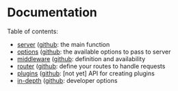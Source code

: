 # Documentation

Table of contents:

- [server](https://serverjs.io/documentation#main-function) ([github](server.md): the main function
- [options](https://serverjs.io/documentation#options) ([github](options.md): the available options to pass to server
- [middleware](https://serverjs.io/documentation#middleware) ([github](middleware.md): definition and availability
- [router](https://serverjs.io/documentation#router) ([github](router.md): define your routes to handle requests
- [plugins](https://serverjs.io/documentation#plugins) ([github](plugins.md): [not yet] API for creating plugins
- [in-depth](https://serverjs.io/documentation#in-depth) ([github](in-depth.md): developer options
